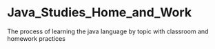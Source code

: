 # Java_Studies_Home_and_Work
The process of learning the java language by topic with classroom and homework practices 

